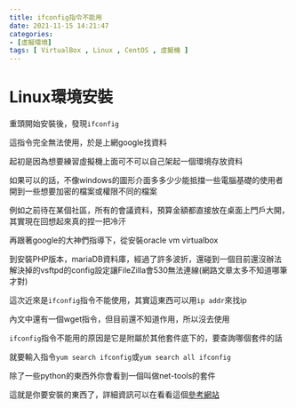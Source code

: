 ```yaml
---
title: ifconfig指令不能用
date: 2021-11-15 14:21:47
categories: 
- [虛擬環境]
tags: [ VirtualBox , Linux , CentOS , 虛擬機 ]
---
```

# Linux環境安裝

重頭開始安裝後，發現`ifconfig`

這指令完全無法使用，於是上網google找資料
<!-- more -->

起初是因為想要練習虛擬機上面可不可以自己架起一個環境存放資料

如果可以的話，不像windows的圖形介面多多少少能抵擋一些電腦基礎的使用者開到一些想要加密的檔案或權限不同的檔案

例如之前待在某個社區，所有的會議資料，預算金額都直接放在桌面上門戶大開，其實現在回想起來真的捏一把冷汗

再跟著google的大神們指導下，從安裝oracle vm virtualbox

到安裝PHP版本，mariaDB資料庫，經過了許多波折，還碰到一個目前還沒辦法解決掉的vsftpd的config設定讓FileZilla會530無法連線(網路文章太多不知道哪筆才對)

這次近來是`ifconfig`指令不能使用，其實這東西可以用`ip addr`來找ip

內文中還有一個wget指令，但目前還不知道作用，所以沒去使用

`ifconfig`指令不能用的原因是它是附屬於其他套件底下的，要查詢哪個套件的話

就要輸入指令`yum search ifconfig`或`yum search all ifconfig`

除了一些python的東西外你會看到一個叫做net-tools的套件

這就是你要安裝的東西了，詳細資訊可以在看看這個[參考網站](https://blog.yowko.com/ifconfig-command-not-found/)